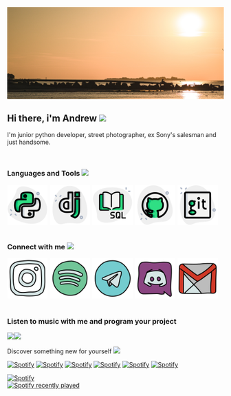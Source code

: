 <img src="./assets/cover.jpg" alt="Python">

## Hi there, i'm Andrew <img src="https://media.giphy.com/media/hvRJCLFzcasrR4ia7z/giphy.gif" width="25px">

I'm junior python developer, street photographer, ex Sony's salesman and just handsome.

<br>

### Languages and Tools <img src="https://media.giphy.com/media/XT9HMdwmpHqqOu1f1a/giphy.gif" width="25px">

<div style="display: flex; flex-wrap: wrap;">
  <img src="./assets/image-8.png" alt="Python" style="max-width: 94px; height: auto; margin-right: 5px;">
  <img src="./assets/image-7.png" alt="Django" style="max-width: 94px; height: auto; margin-right: 5px;">
  <img src="./assets/image-9.png" alt="SQL" style="max-width: 94px; height: auto; margin-right: 5px;">
  <img src="./assets/image-10.png" alt="GitHub" style="max-width: 94px; height: auto; margin-right: 5px;">
  <img src="./assets/image-11.png" alt="GitHub" style="max-width: 94px; height: auto; margin-right: 5px;">
</div>

<br>

### Connect with me <img src="https://media.giphy.com/media/v1.Y2lkPTc5MGI3NjExd2NzYXM4MWZzd3pveXAxZncxaGcyNGJxbmIxZm0wYzh3bWg0MTRscCZlcD12MV9pbnRlcm5hbF9naWZfYnlfaWQmY3Q9Zw/QSz4qjPPIkt2TWDd8N/giphy.gif" width="25px">

<div style="display: flex; flex-wrap: wrap;">
  <a href="https://www.instagram.com/drew.raw/" style="display: block; margin-right: 5px;">
    <img src="./assets/image-2.png" alt="Instagram link" style="max-width: 94px; height: auto;">
  </a>
  <a href="https://open.spotify.com/user/ldt15dbuezwabm7lje2sl6sam" style="display: block; margin-right: 5px;">
    <img src="./assets/image-6.png" alt="Spotify link" style="max-width: 94px; height: auto;">
  </a>
  <a href="https://t.me/furturnax/" style="display: block; margin-right: 5px;">
    <img src="./assets/image-1.png" alt="Telegram link" style="max-width: 94px; height: auto;">
  </a>
  <a href="https://discord.com/users/furturna" style="display: block; margin-right: 5px;">
    <img src="./assets/image-3.png" alt="Discord link" style="max-width: 94px; height: auto;">
  </a>
  <a href="mailto:furturnax@gmail.com" style="display: block;">
    <img src="./assets/image-5.png" alt="Discord link" style="max-width: 94px; height: auto;">
  </a>
</div>

<br>

### Listen to music with me and program your project

<img src="https://media.giphy.com/media/v1.Y2lkPTc5MGI3NjExcWRqMTlsem9yM292b216eXMwbTBjb3hiZDdocnJ4dmczZGkzeWEyZSZlcD12MV9pbnRlcm5hbF9naWZfYnlfaWQmY3Q9cw/gF2GW1BYjTdfoaKNtu/giphy.gif" width="240px"><img src="https://media.giphy.com/media/v1.Y2lkPTc5MGI3NjExZHVzYzF2MXQ2cjRibWdoajNrbTNzcW01bGF4NHF4dHduemY3ZTloeiZlcD12MV9pbnRlcm5hbF9naWZfYnlfaWQmY3Q9cw/5nqQZQyMNQMjrDVvSE/giphy.gif" width="240px">

Discover something new for yourself <img src="https://media.giphy.com/media/v1.Y2lkPTc5MGI3NjExdGhmdG4zNmRkN2hoeWtsZm1qZXBnNWN0ZXM3bHhicGNzNjQ2M3QwcyZlcD12MV9pbnRlcm5hbF9naWZfYnlfaWQmY3Q9cw/LsVTr9FSIMLox6e3Qw/giphy.gif" width="25px">

[![Spotify](https://img.shields.io/badge/Release%20radar-71C598?style=flat-square)](https://open.spotify.com/playlist/37i9dQZEVXbmqd45k6rn2I)
[![Spotify](https://img.shields.io/badge/Ez%20Dubstep-D6E5E5?style=flat-square)](https://open.spotify.com/playlist/1Zp9GsNyeyvv6juPadIabr) 
[![Spotify](https://img.shields.io/badge/Hard%20Dubstep-D03827?style=flat-square)](https://open.spotify.com/playlist/7HuMUFYMjEhq7xblVUMCT2) 
[![Spotify](https://img.shields.io/badge/Drum%20and%20Bass-4A79AF?style=flat-square)](https://open.spotify.com/playlist/1xohJb3p1quwF8KHkYKv5V)
[![Spotify](https://img.shields.io/badge/Phonk-F0811F?style=flat-square)](https://open.spotify.com/playlist/0eIvDWjGTL03e6rNKNvh1I) 
[![Spotify](https://img.shields.io/badge/Deep%20House-8A4581?style=flat-square)](https://open.spotify.com/playlist/5Cer7hJEvZ4WeQNVTjTDhV)

<div style="display: flex; flex-direction: column;">
  <div>
    <a href="https://open.spotify.com/user/ldt15dbuezwabm7lje2sl6sam">
      <img src="https://spotify-profile-pi.vercel.app/api/spotify/?background_color=212121" alt="Spotify">
    </a>
  </div>
  <div>
    <a href="https://open.spotify.com/user/ldt15dbuezwabm7lje2sl6sam">
      <img src="https://spotify-recently-played-readme.vercel.app/api?user=ldt15dbuezwabm7lje2sl6sam&width=480" alt="Spotify recently played">
    </a>
  </div>
</div>
